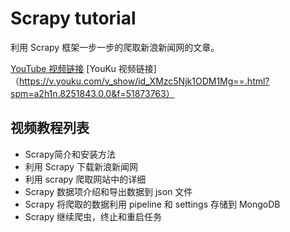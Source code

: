 # Scrapy tutorial

利用 Scrapy 框架一步一步的爬取新浪新闻网的文章。

[YouTube 视频链接](https://www.youtube.com/watch?v=aDwAmj3VWH4&list=PLDFBYdF-BxV3JpilGQkoMABYoD9pKlgZ_)
[YouKu 视频链接]（https://v.youku.com/v_show/id_XMzc5Njk1ODM1Mg==.html?spm=a2h1n.8251843.0.0&f=51873763）

## 视频教程列表
- Scrapy简介和安装方法
- 利用 Scrapy 下载新浪新闻网
- 利用 scrapy 爬取网站中的详细
- Scrapy 数据项介绍和导出数据到 json 文件
- Scrapy 将爬取的数据利用 pipeline 和 settings 存储到 MongoDB
- Scrapy 继续爬虫，终止和重启任务
